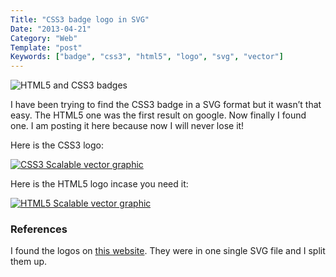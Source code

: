 ```yaml
---
Title: "CSS3 badge logo in SVG"
Date: "2013-04-21"
Category: "Web"
Template: "post"
Keywords: ["badge", "css3", "html5", "logo", "svg", "vector"]
---
```


<div class="center">
  <img src="http://ohdoylerules.com/images/html5css3badges.png" alt="HTML5 and CSS3 badges">
</div>

I have been trying to find the CSS3 badge in a SVG format but it wasn’t that easy. The HTML5 one was the first result on google. Now finally I found one. I am posting it here because now I will never lose it!

Here is the CSS3 logo:

<div class="center">
  <a href="http://ohdoylerules.com/images/css3.svg" target="_blank" title="Download CSS3.svg"><img src="http://ohdoylerules.com/images/css3.svg" alt="CSS3 Scalable vector graphic"></a>
</div>

Here is the HTML5 logo incase you need it:

<div class="center">
  <a href="http://ohdoylerules.com/images/html5.svg" target="_blank" title="Download HTML5.svg"><img src="http://ohdoylerules.com/images/html5.svg" alt="HTML5 Scalable vector graphic"></a>
</div>

### References

I found the logos on [this website](http://www.bobbyberberyan.com/2012/03/html-5-css-3-logos/ "bobby berberyan - html-5-css-3-logos"). They were in one single SVG file and I split them up.

